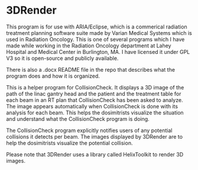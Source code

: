 # 3DRender

This program is for use with ARIA/Eclipse, which is a commerical radiation treatment planning software suite made by Varian Medical Systems which is used in Radiation Oncology. This is one of several programs which I have made while working in the Radiation Oncology department at Lahey Hospital and Medical Center in Burlington, MA. I have licensed it under GPL V3 so it is open-source and publicly available.

There is also a .docx README file in the repo that describes what the program does and how it is organized.

This is a helper program for CollisionCheck. It displays a 3D image of the path of the linac gantry head and the patient and the treatment table for each beam in an RT plan that CollisionCheck has been asked to analyze.
The image appears automatically when CollisionCheck is done with its analysis for each beam. This helps the dosimitrists visualize the situation and understand what the CollisionCheck program is doing.

The CollisionCheck program explicitly notifies users of any potential collisions it detects per beam. The images displayed by 3DRender are to help the dosimitrists visualize the potential collision.

Please note that 3DRender uses a library called HelixToolkit to render 3D images.
